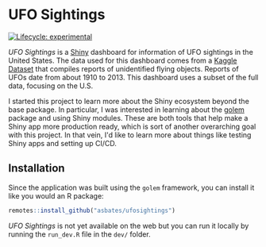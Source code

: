 
# UFO Sightings

<!-- badges: start -->
[![Lifecycle: experimental](https://img.shields.io/badge/lifecycle-experimental-orange.svg)](https://www.tidyverse.org/lifecycle/#experimental)
<!-- badges: end -->

*UFO Sightings* is a [Shiny](https://shiny.rstudio.com/) dashboard for 
 information of UFO sightings in the United States.
The data used for this dashboard comes from a 
 [Kaggle Dataset](https://www.kaggle.com/NUFORC/ufo-sightings?select=scrubbed.csv)
 that compiles reports of unidentified flying objects.
Reports of UFOs date from about 1910 to 2013.
This dashboard uses a subset of the full data, focusing on the U.S.

I started this project to learn more about the Shiny ecosystem beyond the base
 package.
In particular, I was interested in learning about the
 [golem](https://thinkr-open.github.io/golem/index.html) package and using
 Shiny modules.
These are both tools that help make a Shiny app more production ready, which
 is sort of another overarching goal with this project.
In that vein, I'd like to learn more about things like testing Shiny apps and
 setting up CI/CD.


## Installation

Since the application was built using the `golem` framework, you can install
 it like you would an R package:

``` r
remotes::install_github("asbates/ufosightings")
```

*UFO Sightings* is not yet available on the web but you can run it locally
 by running the `run_dev.R` file in the `dev/` folder.

